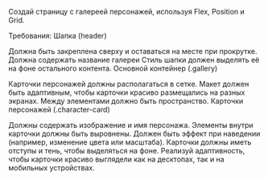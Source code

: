 Создай страницу с галереей персонажей, используя Flex, Position и Grid.

Требования:
Шапка (header)

Должна быть закреплена сверху и оставаться на месте при прокрутке.
Должна содержать название галереи
Стиль шапки должен выделять её на фоне остального контента.
Основной контейнер (.gallery)

Карточки персонажей должны располагаться в сетке.
Макет должен быть адаптивным, чтобы карточки красиво размещались на разных экранах.
Между элементами должно быть пространство.
Карточки персонажей (.character-card)

Должны содержать изображение и имя персонажа.
Элементы внутри карточки должны быть выровнены.
Должен быть эффект при наведении (например, изменение цвета или масштаба).
Карточки должны иметь отступы и тень, чтобы выделяться на фоне.
Реализуй адаптивность, чтобы карточки красиво выглядели как на десктопах, так и на мобильных устройствах.
